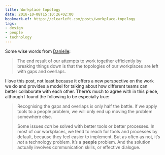 ```yaml
---
title: Workplace topology
date: 2018-10-08T15:10:26+02:00
bookmark-of: https://clearleft.com/posts/workplace-topology
tags:
- design
- people
- technology
---
```

Some wise words from [Danielle][1]:

> The end result of our attempts to work together efficiently by breaking things down is that the topologies of our workplaces are left with gaps and overlaps.

I love this post, not least because it offers a new perspective on the work we do and provides a model for talking about how different teams can better collaborate with each other. There’s much to agree with in this piece, although I found the following to be especially true:

> Recognising the gaps and overlaps is only half the battle. If we apply tools to a people problem, we will only end up moving the problem somewhere else.
>
> Some issues *can* be solved with better tools or better processes. In most of our workplaces, we tend to reach for tools and processes by default, because they feel easier to implement. But as often as not, it’s *not* a technology problem. It’s a **people** problem. And the solution actually involves communication skills, or effective dialogue.

[1]: https://clearleft.com/team/danielle-huntrods
